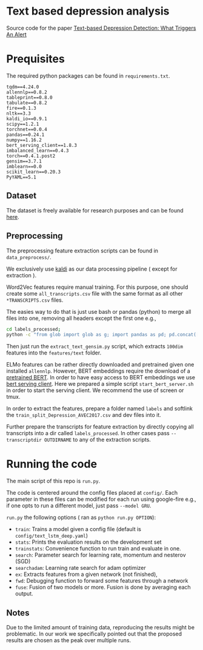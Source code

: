 # Text based depression analysis

Source code for the paper [Text-based Depression Detection: What Triggers An Alert](https://arxiv.org/abs/1904.05154)


# Prequisites

The required python packages can be found in `requirements.txt`.

```
tqdm==4.24.0
allennlp==0.8.2
tableprint==0.8.0
tabulate==0.8.2
fire==0.1.3
nltk==3.3
kaldi_io==0.9.1
scipy==1.2.1
torchnet==0.0.4
pandas==0.24.1
numpy==1.16.2
bert_serving_client==1.8.3
imbalanced_learn==0.4.3
torch==0.4.1.post2
gensim==3.7.1
imblearn==0.0
scikit_learn==0.20.3
PyYAML==5.1
```


## Dataset 

The dataset is freely available for research purposes and can be found [here](http://dcapswoz.ict.usc.edu/).


## Preprocessing

The preprocessing feature extraction scripts can be found in `data_preprocess/`.

We exclusively use [kaldi](http://kaldi-asr.org/) as our data processing pipeline ( except for extraction ). 

Word2Vec features require manual training. For this purpose, one should create some `all_transcripts.csv` file with the same format as all other `*TRANSCRIPTS.csv` files.

The easies way to do that is just use bash or pandas (python) to merge all files into one, removing all headers except the first one e.g.,

```bash
cd labels_processed;
python -c "from glob import glob as g; import pandas as pd; pd.concat([pd.read_csv(f,sep='\t') for f in g('*TRANS*.csv')]).to_csv('all_transcripts.csv', index=False, sep='\t')"
```

Then just run the `extract_text_gensim.py` script, which extracts `100dim` features into the `features/text` folder.

ELMo features can be rather directly downloaded and pretrained given one installed `allennlp`. 
However, BERT embeddings require the download of a [pretrained BERT](https://github.com/google-research/bert).
In order to have easy access to BERT embeddings we use [bert serving client](https://pypi.org/project/bert-serving-client/). Here we prepared a simple script `start_bert_server.sh` in order to start the serving client. We recommend the use of screen or tmux.



In order to extract the features, prepare a folder named `labels` and softlink the `train_split_Depression_AVEC2017.csv` and dev files into it.

Further prepare the transcripts for feature extraction by directly copying all transcripts into a dir called `labels_processed`.
In other cases pass `--transcriptdir OUTDIRNAME` to any of the extraction scripts.


# Running the code

The main script of this repo is `run.py`.

The code is centered around the config files placed at `config/`. Each parameter in these files can be modified for each run using google-fire e.g., if one opts to run a different model, just pass `--model GRU`. 

`run.py` the following options ( ran as `python run.py OPTION`):
* `train`: Trains a model given a config file (default is `config/text_lstm_deep.yaml`)
* `stats`: Prints the evaluation results on the development set
* `trainstats`: Convenience function to run train and evaluate in one.
* `search`: Parameter search for learning rate, momentum and nesterov (SGD)
* `searchadam`: Learning rate search for adam optimizer
* `ex`: Extracts features from a given network (not finished),
* `fwd`: Debugging function to forward some features through a network
* `fuse`: Fusion of two models or more. Fusion is done by averaging each output.

## Notes

Due to the limited amount of training data, reproducing the results might be problematic. In our work we specifically pointed out that the proposed results are chosen as the peak over multiple runs. 
